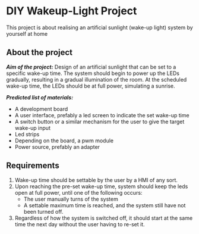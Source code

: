 # DIY Wakeup-Light Project
This project is about realising an artificial sunlight (wake-up light) system by yourself at home

## About the project
***Aim of the project:*** Design of an artificial sunlight that can be set to a specific wake-up time. The system should begin to power up the LEDs gradually, resulting in a gradual illumination of the room. At the scheduled wake-up time, the LEDs should be at full power, simulating a sunrise.

***Predicted list of materials:***

+ A development board
+ A user interface, prefably a led screen to indicate the set wake-up time
+ A switch button or a similar mechanism for the user to give the target wake-up input
+ Led strips
+ Depending on the board, a pwm module
+ Power source, prefably an adapter

## Requirements
1. Wake-up time should be settable by the user by a HMI of any sort.
2. Upon reaching the pre-set wake-up time, system should keep the leds open at full power, until one of the following occurs:
   + The user manually turns of the system
   + A settable maximum time is reached, and the system still have not been turned off.
3. Regardless of how the system is switched off, it should start at the same time the next day without the user having to re-set it.





